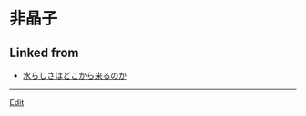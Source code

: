 # 非晶子

## Linked from

* [水らしさはどこから来るのか](水らしさはどこから来るのか.md)


----
[Edit](https://github.com/vitroid/vitroid.github.io/edit/master/MD/非晶子.md)
